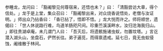 参睡龙，龙问曰：​「豁阇黎见何尊宿来，还悟也未？​」曰：​「清豁尝访大章，得个信处。​」龙于是上堂，集众召曰：​「豁阇黎出来，对众烧香说悟处，老僧与汝证明。​」师出众乃拈香曰：​「香已拈了，悟即不悟。​」龙大悦而许之。师将顺世，遗偈曰：​「世人休说路行难，鸟道羊肠咫尺间。珍重苎溪溪畔水，汝归沧海我归山。​」即往贵湖卓庵，未几谓门人曰：​「吾灭后，将遗骸施诸虫蚁，勿置坟塔。​」言讫潜入湖头山，坐盘石，俨然长往。弟子遍觅，而得禀遗戒。延七日，竟无虫蚁侵蚀，阇维散于林间。